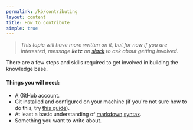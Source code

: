 ```yaml
---
permalink: /kb/contributing
layout: content
title: How to contribute
simple: true
---
```


> _This topic will have more written on it, but for now if you are interested, message **ketz** on [slack]({{site.social.slack}}) to ask about getting involved._

There are a few steps and skills required to get involved in building the knowledge base.

#### Things you will need:
- A GitHub account.
- Git installed and configured on your machine (if you're not sure how to do this, try [this guide](https://help.github.com/en/desktop/getting-started-with-github-desktop)).
- At least a basic understanding of [markdown](https://daringfireball.net/projects/markdown/) [syntax](https://github.com/adam-p/markdown-here/wiki/Markdown-Cheatsheet).
- Something you want to write about.